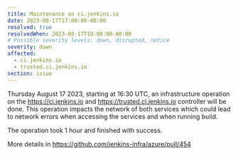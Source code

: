 ```yaml
---
title: Maintenance on ci.jenkins.io
date: 2023-08-17T17:00:00-00:00
resolved: true
resolvedWhen: 2023-08-17T18:00:00-00:00
# Possible severity levels: down, disrupted, notice
severity: down
affected:
  - ci.jenkins.io
  - trusted.ci.jenkins.io
section: issue
---
```




Thursday August 17 2023, starting at 16:30 UTC, an infrastructure operation on the <https://ci.jenkins.io> and <https://trusted.ci.jenkins.io> controller will be done.
This operation impacts the network of both services which could lead to network errors when accessing the services and when running build.

The operation took 1 hour and finished with success.

More details in <https://github.com/jenkins-infra/azure/pull/454>
